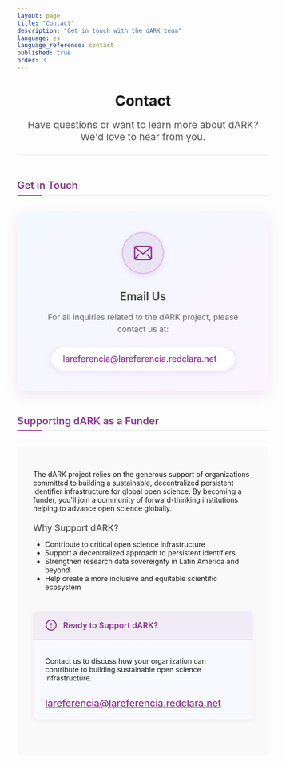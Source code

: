```yaml
---
layout: page
title: "Contact"
description: "Get in touch with the dARK team"
language: es
language_reference: contact
published: true
order: 3
---
```


<div class="contact-header">
  <h1>Contact</h1>
  <p class="lead-text">Have questions or want to learn more about dARK? We'd love to hear from you.</p>
</div>

<h2 class="custom-heading">Get in Touch</h2>

<div class="contact-card">
  <div class="contact-card-background"></div>
  <div class="contact-card-content">
    <div class="contact-icon-container">
      <svg xmlns="http://www.w3.org/2000/svg" viewBox="0 0 24 24" fill="none" stroke="#8A3691" stroke-width="1.5" stroke-linecap="round" stroke-linejoin="round" class="envelope-icon">
        <rect x="2" y="4" width="20" height="16" rx="2" />
        <path d="M22,5L12,13L2,5" />
        <line x1="2" y1="19" x2="7" y2="14" />
        <line x1="17" y1="14" x2="22" y2="19" />
      </svg>
    </div>
    <h3>Email Us</h3>
    <p class="contact-description">For all inquiries related to the dARK project, please contact us at:</p>
    <a href="mailto:lareferencia@lareferencia.redclara.net" class="contact-email-link">
      <span>lareferencia@lareferencia.redclara.net</span>
      <i class="fas fa-arrow-right"></i>
    </a>
  </div>
</div>

<h2 class="custom-heading">Supporting dARK as a Funder</h2>

<div class="funding-info">
  <p>The dARK project relies on the generous support of organizations committed to building a sustainable, decentralized persistent identifier infrastructure for global open science. By becoming a funder, you'll join a community of forward-thinking institutions helping to advance open science globally.</p>
  
  <h3 class="custom-heading-secondary">Why Support dARK?</h3>
  <ul>
    <li>Contribute to critical open science infrastructure</li>
    <li>Support a decentralized approach to persistent identifiers</li>
    <li>Strengthen research data sovereignty in Latin America and beyond</li>
    <li>Help create a more inclusive and equitable scientific ecosystem</li>
  </ul>
  
  <div class="note-container">
    <div class="note-header">
      <svg xmlns="http://www.w3.org/2000/svg" width="24" height="24" viewBox="0 0 24 24" fill="none" stroke="#8A3691" stroke-width="2" stroke-linecap="round" stroke-linejoin="round">
        <circle cx="12" cy="12" r="10"></circle>
        <line x1="12" y1="8" x2="12" y2="12"></line>
        <line x1="12" y1="16" x2="12.01" y2="16"></line>
      </svg>
      <h4>Ready to Support dARK?</h4>
    </div>
    <div class="note-content">
      <p>Contact us to discuss how your organization can contribute to building sustainable open science infrastructure.</p>
      <a href="mailto:lareferencia@lareferencia.redclara.net" class="contact-link">lareferencia@lareferencia.redclara.net</a>
    </div>
  </div>
</div>

<style>
  .contact-header {
    text-align: center;
    margin-bottom: 3rem;
    padding-bottom: 1.5rem;
    border-bottom: 1px solid #eaeaea;
  }
  
  .lead-text {
    font-size: 1.2rem;
    color: #555;
    max-width: 800px;
    margin: 0 auto;
  }
  
  .contact-main {
    display: none;
  }
  
  .contact-icon {
    font-size: 3rem;
    color: #8A3691;
    margin-bottom: 1.5rem;
  }
  
  .contact-link {
    display: inline-block;
    margin-top: 1rem;
    font-size: 1.2rem;
    color: #8A3691;
    font-weight: 500;
  }
  
  .funding-info {
    background-color: #f9f9f9;
    padding: 2rem;
    border-radius: 8px;
    margin: 2rem 0 3rem;
  }
  
  /* Estilos importados de architecture.md - modificados para ser más pequeños */
  .custom-heading {
    font-size: 1.25rem; /* Reducido de 1.4rem */
    color: #8A3691;
    position: relative;
    margin-bottom: 1.25rem; /* Reducido de 1.5rem */
    padding-bottom: 0.4rem; /* Reducido de 0.5rem */
    font-weight: 600;
    border-bottom: 2px solid #eaeaea;
  }
  
  .custom-heading::after {
    content: "";
    position: absolute;
    bottom: -2px;
    left: 0;
    width: 50px; /* Reducido de 60px */
    height: 2px;
    background-color: #8A3691;
  }
  
  .custom-heading-secondary {
    font-size: 1.1rem; /* Reducido de 1.2rem */
    color: #555;
    margin-top: 1.25rem; /* Reducido de 1.5rem */
    margin-bottom: 0.85rem; /* Reducido de 1rem */
    font-weight: 500;
  }
  
  /* Note container styling - ajustado para títulos más pequeños */
  .note-header h4 {
    color: #8A3691;
    margin: 0;
    font-size: 1rem; /* Reducido de 1.1rem */
    font-weight: 600;
    flex-grow: 1;
  }
  
  /* Reducción del tamaño del título principal */
  .contact-header h1 {
    font-size: 1.8rem; /* Tamaño más pequeño para el título principal */
  }
  
  /* Reducción del tamaño de otros títulos h3 */
  .contact-main h3 {
    font-size: 1.15rem;
    margin-bottom: 0.75rem;
  }
  
  /* Note container styling importado de architecture.md */
  .note-container {
    margin: 2.5rem 0;
    background-color: #f8f9fe;
    border-radius: 8px;
    box-shadow: 0 2px 10px rgba(138, 54, 145, 0.08);
    overflow: hidden;
    width: 100%;
    display: block;
  }
  
  .note-header {
    background-color: rgba(138, 54, 145, 0.07);
    padding: 1rem 1.5rem;
    display: flex;
    align-items: center;
    gap: 0.75rem;
    border-bottom: 1px solid rgba(138, 54, 145, 0.1);
    width: 100%;
    box-sizing: border-box;
  }
  
  .note-header h4 {
    color: #8A3691;
    margin: 0;
    font-size: 1rem; /* Reducido de 1.1rem */
    font-weight: 600;
    flex-grow: 1;
  }
  
  .note-content {
    padding: 1.25rem 1.5rem;
    width: 100%;
    display: block;
    box-sizing: border-box;
  }
  
  .note-container p:last-child {
    margin-bottom: 0;
  }
  
  /* Estilos mejorados para la sección Get in Touch */
  .contact-card {
    max-width: 600px;
    margin: 2rem auto 3rem;
    position: relative;
    border-radius: 12px;
    overflow: hidden;
    box-shadow: 0 8px 24px rgba(138, 54, 145, 0.12);
    transition: transform 0.3s ease, box-shadow 0.3s ease;
  }
  
  .contact-card:hover {
    transform: translateY(-5px);
    box-shadow: 0 12px 30px rgba(138, 54, 145, 0.18);
  }
  
  .contact-card-background {
    position: absolute;
    top: 0;
    left: 0;
    right: 0;
    bottom: 0;
    background: linear-gradient(135deg, #f0f7ff 0%, #f9f0ff 100%);
    opacity: 0.8;
    z-index: 1;
  }
  
  .contact-card-content {
    position: relative;
    z-index: 2;
    padding: 2.5rem;
    text-align: center;
  }
  
  .contact-icon-container {
    width: 80px;
    height: 80px;
    margin: 0 auto 1.5rem;
    background-color: rgba(138, 54, 145, 0.1);
    border-radius: 50%;
    display: flex;
    align-items: center;
    justify-content: center;
    color: #8A3691;
    border: 2px solid rgba(138, 54, 145, 0.2);
    box-shadow: 0 4px 12px rgba(138, 54, 145, 0.15);
    position: relative;
    overflow: hidden;
  }
  
  .envelope-icon {
    width: 40px;
    height: 40px;
    stroke: #8A3691;
    stroke-width: 1.5px;
    transition: transform 0.3s ease;
  }
  
  .contact-card:hover .envelope-icon {
    transform: scale(1.12);
  }
  
  /* Quitar el estilo Font Awesome anterior */
  .fas.fa-envelope {
    display: none;
  }
  
  .contact-card h3 {
    font-size: 1.4rem;
    color: #444;
    margin-bottom: 1rem;
    font-weight: 600;
  }
  
  .contact-description {
    font-size: 1rem;
    color: #666;
    margin-bottom: 1.5rem;
    line-height: 1.5;
  }
  
  .contact-email-link {
    display: inline-flex;
    align-items: center;
    padding: 0.8rem 1.5rem;
    background-color: white;
    border-radius: 50px;
    color: #8A3691;
    font-weight: 500;
    font-size: 1.05rem;
    box-shadow: 0 3px 10px rgba(138, 54, 145, 0.1);
    transition: all 0.2s ease;
    text-decoration: none;
    border: 1px solid rgba(138, 54, 145, 0.2);
  }
  
  .contact-email-link:hover {
    background-color: #8A3691;
    color: white;
    transform: translateY(-2px);
    box-shadow: 0 5px 15px rgba(138, 54, 145, 0.25);
    text-decoration: none;
  }
  
  .contact-email-link i {
    margin-left: 0.8rem;
    font-size: 0.9rem;
    transition: transform 0.2s ease;
  }
  
  .contact-email-link:hover i {
    transform: translateX(3px);
  }
</style>
